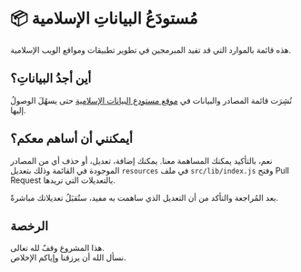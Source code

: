 # 📦 مُستودَعُ البياناتِ الإسلامية

هذه قائمة بالموارد التي قد تفيد المبرمجين في تطوير تطبيقات ومواقع الويب الإسلامية.

## أين أجدُ البياناتِ؟

نُشِرَت قائمة المصادر والبيانات في [موقع مستودع البيانات الإسلامية](https://islamic-data.vercel.app/) حتى يسهُلَ الوصولُ إليها.

## أيمكنني أن أساهم معكم؟

نعم، بالتأكيد يمكنك المساهمة معنا. يمكنك إضافة، تعديل، أو حذف أي من المصادر الموجودة في القائمة وذلك بتعديل `resources` في ملف `src/lib/index.js` وفتح Pull Request بالتعديلات التي تريدها.

بعد المُراجعة والتأكد من أن التعديل الذي ساهمت به مفيد، ستُقبَلُ تعديلاتك مباشرةً.

## الرخصة

هذا المشروع وقفٌ لله تعالى.
<br />
نسأل الله أن يرزقنا وإياكم الإخلاص.
